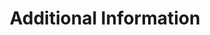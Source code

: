 ---
title: Additional Information
excerpt: ''
deprecated: false
hidden: false
link:
  new_tab: false
  url: https://developer.mixpanel.com/docs/jql-overview
metadata:
  title: ''
  description: ''
  robots: noindex
next:
  description: ''
---